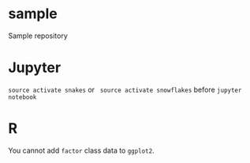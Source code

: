 # sample
Sample repository

# Jupyter
` source activate snakes ` or ` source activate snowflakes` before  `jupyter notebook`

# R
You cannot add `factor` class data to `ggplot2`.
